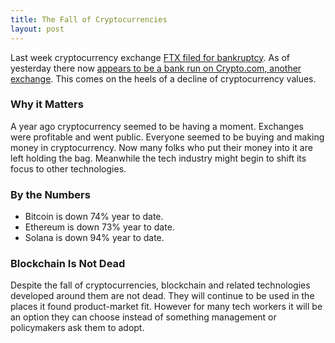 ```yaml
---
title: The Fall of Cryptocurrencies
layout: post
---
```

Last week cryptocurrency exchange [FTX filed for bankruptcy](https://www.nytimes.com/2022/11/11/business/ftx-bankruptcy.html). As of yesterday there now [appears to be a bank run on Crypto.com, another exchange](https://thechainsaw.com/defi/crypto/mass-of-transactions-leaving-crypto-com-wallets/). This comes on the heels of a decline of cryptocurrency values.

### Why it Matters
A year ago cryptocurrency seemed to be having a moment. Exchanges were profitable and went public. Everyone seemed to be buying and making money in cryptocurrency. Now many folks who put their money into it are left holding the bag. Meanwhile the tech industry might begin to shift its focus to other technologies.

### By the Numbers
* Bitcoin is down 74% year to date.
* Ethereum is down 73% year to date.
* Solana is down 94% year to date.

### Blockchain Is Not Dead
Despite the fall of cryptocurrencies, blockchain and related technologies developed around them are not dead. They will continue to be used in the places it found product-market fit. However for many tech workers it will be an option they can choose instead of something management or policymakers ask them to adopt.

